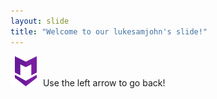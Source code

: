 ```yaml
---
layout: slide
title: "Welcome to our lukesamjohn's slide!"
---
```

![alt text](https://github.com/adam-p/markdown-here/raw/master/src/common/images/icon48.png "Logo Title Text 1")
Use the left arrow to go back!